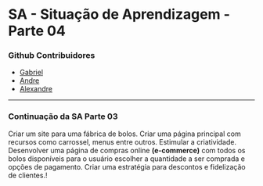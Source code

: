 # SA - Situação de Aprendizagem - Parte 04

### Github Contribuidores
- [Gabriel](https://github.com/Neves84)
- [Andre](https://github.com/AndreV251)
- [Alexandre](https://github.com/alexhgame)

<hr>

<h3>Continuação da SA Parte 03</h3>

<p>Criar um site para uma fábrica de bolos. Criar uma página principal com recursos como carrossel, menus entre outros. Estimular a criatividade. Desenvolver uma página de compras online <b>(e-commerce)</b>
com todos os bolos disponíveis para o usuário escolher a quantidade a ser comprada e opções de pagamento. Criar uma estratégia para descontos e fidelização de clientes.!</p>
